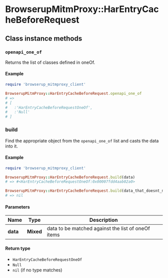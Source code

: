 # BrowserupMitmProxy::HarEntryCacheBeforeRequest

## Class instance methods

### `openapi_one_of`

Returns the list of classes defined in oneOf.

#### Example

```ruby
require 'browserup_mitmproxy_client'

BrowserupMitmProxy::HarEntryCacheBeforeRequest.openapi_one_of
# =>
# [
#   :'HarEntryCacheBeforeRequestOneOf',
#   :'Null'
# ]
```

### build

Find the appropriate object from the `openapi_one_of` list and casts the data into it.

#### Example

```ruby
require 'browserup_mitmproxy_client'

BrowserupMitmProxy::HarEntryCacheBeforeRequest.build(data)
# => #<HarEntryCacheBeforeRequestOneOf:0x00007fdd4aab02a0>

BrowserupMitmProxy::HarEntryCacheBeforeRequest.build(data_that_doesnt_match)
# => nil
```

#### Parameters

| Name | Type | Description |
| ---- | ---- | ----------- |
| **data** | **Mixed** | data to be matched against the list of oneOf items |

#### Return type

- `HarEntryCacheBeforeRequestOneOf`
- `Null`
- `nil` (if no type matches)

